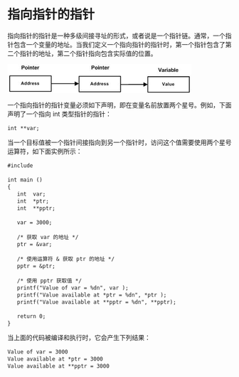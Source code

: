 # 指向指针的指针

指向指针的指针是一种多级间接寻址的形式，或者说是一个指针链。通常，一个指针包含一个变量的地址。当我们定义一个指向指针的指针时，第一个指针包含了第二个指针的地址，第二个指针指向包含实际值的位置。

![C 指向指针的指针](images/pointer_to_pointer.jpg)

一个指向指针的指针变量必须如下声明，即在变量名前放置两个星号。例如，下面声明了一个指向 int 类型指针的指针：

    int **var;

当一个目标值被一个指针间接指向到另一个指针时，访问这个值需要使用两个星号运算符，如下面实例所示：

    #include 

    int main ()
    {
       int  var;
       int  *ptr;
       int  **pptr;

       var = 3000;

       /* 获取 var 的地址 */
       ptr = &var;

       /* 使用运算符 & 获取 ptr 的地址 */
       pptr = &ptr;

       /* 使用 pptr 获取值 */
       printf("Value of var = %dn", var );
       printf("Value available at *ptr = %dn", *ptr );
       printf("Value available at **pptr = %dn", **pptr);

       return 0;
    }

当上面的代码被编译和执行时，它会产生下列结果：

    Value of var = 3000
    Value available at *ptr = 3000
    Value available at **pptr = 3000

